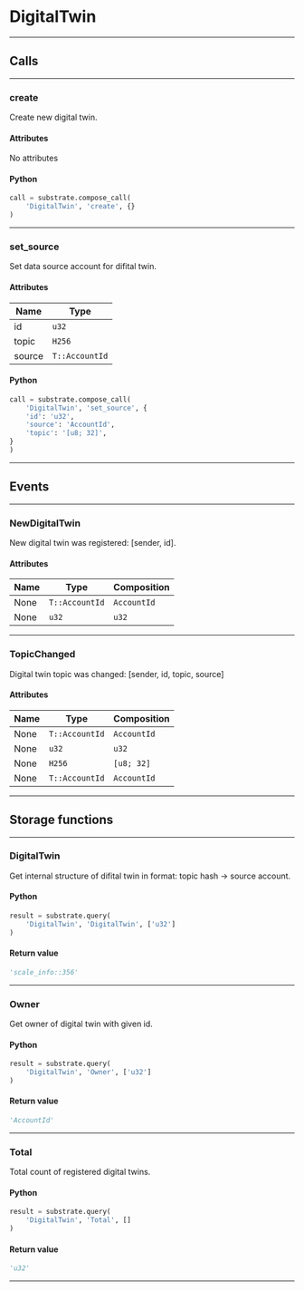 
# DigitalTwin

---------
## Calls

---------
### create
Create new digital twin.
#### Attributes
No attributes

#### Python
```python
call = substrate.compose_call(
    'DigitalTwin', 'create', {}
)
```

---------
### set_source
Set data source account for difital twin.
#### Attributes
| Name | Type |
| -------- | -------- | 
| id | `u32` | 
| topic | `H256` | 
| source | `T::AccountId` | 

#### Python
```python
call = substrate.compose_call(
    'DigitalTwin', 'set_source', {
    'id': 'u32',
    'source': 'AccountId',
    'topic': '[u8; 32]',
}
)
```

---------
## Events

---------
### NewDigitalTwin
New digital twin was registered: [sender, id].
#### Attributes
| Name | Type | Composition
| -------- | -------- | -------- |
| None | `T::AccountId` | ```AccountId```
| None | `u32` | ```u32```

---------
### TopicChanged
Digital twin topic was changed: [sender, id, topic, source]
#### Attributes
| Name | Type | Composition
| -------- | -------- | -------- |
| None | `T::AccountId` | ```AccountId```
| None | `u32` | ```u32```
| None | `H256` | ```[u8; 32]```
| None | `T::AccountId` | ```AccountId```

---------
## Storage functions

---------
### DigitalTwin
 Get internal structure of difital twin in format: topic hash -&gt; source account.

#### Python
```python
result = substrate.query(
    'DigitalTwin', 'DigitalTwin', ['u32']
)
```

#### Return value
```python
'scale_info::356'
```
---------
### Owner
 Get owner of digital twin with given id.

#### Python
```python
result = substrate.query(
    'DigitalTwin', 'Owner', ['u32']
)
```

#### Return value
```python
'AccountId'
```
---------
### Total
 Total count of registered digital twins.

#### Python
```python
result = substrate.query(
    'DigitalTwin', 'Total', []
)
```

#### Return value
```python
'u32'
```
---------